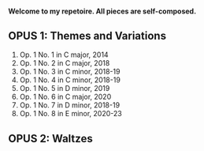 #### Welcome to my repetoire. All pieces are self-composed.

## OPUS 1: Themes and Variations
1. Op. 1 No. 1 in C major, 2014
2. Op. 1 No. 2 in C major, 2018
3. Op. 1 No. 3 in C minor, 2018-19
4. Op. 1 No. 4 in C minor, 2018-19
5. Op. 1 No. 5 in D minor, 2019
6. Op. 1 No. 6 in C major, 2020
7. Op. 1 No. 7 in D minor, 2018-19
8. Op. 1 No. 8 in E minor, 2020-23

## OPUS 2: Waltzes